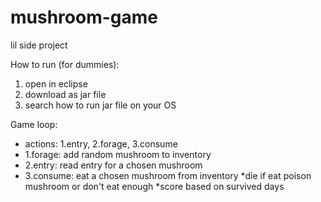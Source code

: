 # mushroom-game
lil side project

How to run (for dummies):
1) open in eclipse
2) download as jar file
3) search how to run jar file on your OS

Game loop:
- actions: 1.entry, 2.forage, 3.consume
- 1.forage: add random mushroom to inventory
- 2.entry: read entry for a chosen mushroom
- 3.consume: eat a chosen mushroom from inventory
*die if eat poison mushroom or don't eat enough
*score based on survived days
